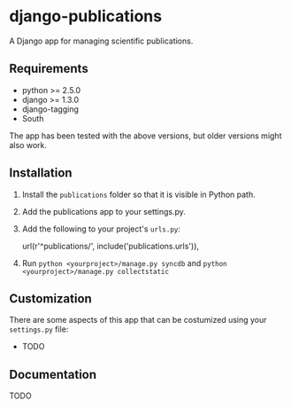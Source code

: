 django-publications
===================

A Django app for managing scientific publications. 

Requirements
------------

* python >= 2.5.0
* django >= 1.3.0
* django-tagging
* South

The app has been tested with the above versions, but older versions might also work.

Installation
------------

1) Install the `publications` folder so that it is visible in Python path.

2) Add the publications app to your settings.py.

3) Add the following to your project's `urls.py`:

	url(r'^publications/', include('publications.urls')),

4) Run `python <yourproject>/manage.py syncdb` and `python <yourproject>/manage.py collectstatic`

Customization
-------------

There are some aspects of this app that can be costumized using your `settings.py` file:

* TODO

Documentation
-------------

TODO

